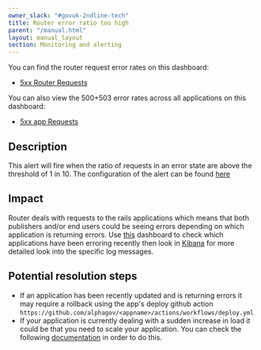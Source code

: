 ```yaml
---
owner_slack: "#govuk-2ndline-tech"
title: Router error ratio too high
parent: "/manual.html"
layout: manual_layout
section: Monitoring and alerting
---
```


You can find the router request error rates on this dashboard:

- [5xx Router Requests](https://grafana.eks.production.govuk.digital/d/router-requests/router-request-rates-errors-durations)

You can also view the 500+503 error rates across all applications on this dashboard:

- [5xx app Requests][app-5xx-error-rates-grafana]

## Description

This alert will fire when the ratio of requests in an error state are above the threshold of 1 in 10.
The configuration of the alert can be found [here](https://github.com/alphagov/govuk-helm-charts/blob/main/charts/monitoring-config/rules/router.yaml)

## Impact

Router deals with requests to the rails applications which means that both publishers and/or end users could be seeing errors depending on which application is returning errors.
Use [this][app-5xx-error-rates-grafana] dashboard to check which applications have been erroring recently then look in [Kibana][prod-kibana] for more detailed look into the specific log messages.

## Potential resolution steps

- If an application has been recently updated and is returning errors it may require a rollback using the app's deploy github action `https://github.com/alphagov/<appname>/actions/workflows/deploy.yml`
- If your application is currently dealing with a sudden increase in load it could be that you need to scale your application. You can check the following [documentation][scale-app] in order to do this.

[router-5xx-request-rates-grafana]: https://grafana.eks.integration.govuk.digital/d/router-requests/router-request-rates-errors-durations?orgId=1&var-namespace=apps&var-backend_app=All&var-quantile=0.99&var-error_status=500&var-error_status=503&var-error_status=504
[app-5xx-error-rates-grafana]: https://grafana.eks.production.govuk.digital/d/app-requests/app-request-rates-errors-durations?orgId=1&refresh=1m&var-namespace=apps&var-app=All&var-quantile=All&var-error_status=500&var-error_status=503
[prod-kibana]: https://kibana.logit.io/s/13d1a0b1-f54f-407b-a4e5-f53ba653fac3/app/discover
[scale-app]: /kubernetes/manage-app/scale-app/#scaling-your-app
